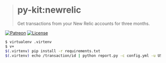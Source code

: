 > # py-kit:newrelic
>
> Get transactions from your New Relic accounts for three months.

[![Patreon](https://img.shields.io/badge/patreon-donate-orange.svg)](https://www.patreon.com/octolab)
[![License](https://img.shields.io/github/license/mashape/apistatus.svg?maxAge=2592000)](../../LICENSE)

```bash
$ virtualenv .virtenv
$ v+
$(.virtenv) pip install -r requirements.txt
$(.virtenv) echo /transaction/id | python report.py -c config.yml -u USER -p PASS ACCOUNT1 ACCOUNT2
```
